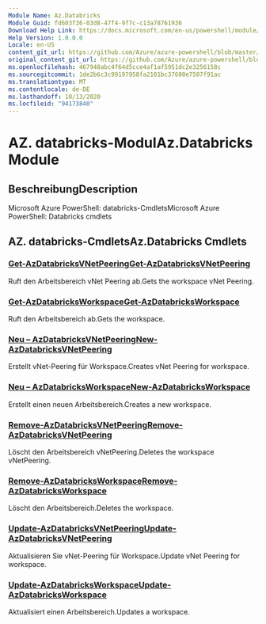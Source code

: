 ```yaml
---
Module Name: Az.Databricks
Module Guid: fd603f36-03d8-47f4-9f7c-c13a78761936
Download Help Link: https://docs.microsoft.com/en-us/powershell/module/az.databricks
Help Version: 1.0.0.0
Locale: en-US
content_git_url: https://github.com/Azure/azure-powershell/blob/master/src/Databricks/help/Az.Databricks.md
original_content_git_url: https://github.com/Azure/azure-powershell/blob/master/src/Databricks/help/Az.Databricks.md
ms.openlocfilehash: 467948abc4f64d5cce4af1af5951dc2e3256158c
ms.sourcegitcommit: 1de2b6c3c99197958fa2101bc37680e7507f91ac
ms.translationtype: MT
ms.contentlocale: de-DE
ms.lasthandoff: 10/13/2020
ms.locfileid: "94173840"
---
```

# <span data-ttu-id="f0a98-101">AZ. databricks-Modul</span><span class="sxs-lookup"><span data-stu-id="f0a98-101">Az.Databricks Module</span></span>
## <span data-ttu-id="f0a98-102">Beschreibung</span><span class="sxs-lookup"><span data-stu-id="f0a98-102">Description</span></span>
<span data-ttu-id="f0a98-103">Microsoft Azure PowerShell: databricks-Cmdlets</span><span class="sxs-lookup"><span data-stu-id="f0a98-103">Microsoft Azure PowerShell: Databricks cmdlets</span></span>

## <span data-ttu-id="f0a98-104">AZ. databricks-Cmdlets</span><span class="sxs-lookup"><span data-stu-id="f0a98-104">Az.Databricks Cmdlets</span></span>
### [<span data-ttu-id="f0a98-105">Get-AzDatabricksVNetPeering</span><span class="sxs-lookup"><span data-stu-id="f0a98-105">Get-AzDatabricksVNetPeering</span></span>](Get-AzDatabricksVNetPeering.md)
<span data-ttu-id="f0a98-106">Ruft den Arbeitsbereich vNet Peering ab.</span><span class="sxs-lookup"><span data-stu-id="f0a98-106">Gets the workspace vNet Peering.</span></span>

### [<span data-ttu-id="f0a98-107">Get-AzDatabricksWorkspace</span><span class="sxs-lookup"><span data-stu-id="f0a98-107">Get-AzDatabricksWorkspace</span></span>](Get-AzDatabricksWorkspace.md)
<span data-ttu-id="f0a98-108">Ruft den Arbeitsbereich ab.</span><span class="sxs-lookup"><span data-stu-id="f0a98-108">Gets the workspace.</span></span>

### [<span data-ttu-id="f0a98-109">Neu – AzDatabricksVNetPeering</span><span class="sxs-lookup"><span data-stu-id="f0a98-109">New-AzDatabricksVNetPeering</span></span>](New-AzDatabricksVNetPeering.md)
<span data-ttu-id="f0a98-110">Erstellt vNet-Peering für Workspace.</span><span class="sxs-lookup"><span data-stu-id="f0a98-110">Creates vNet Peering for workspace.</span></span>

### [<span data-ttu-id="f0a98-111">Neu – AzDatabricksWorkspace</span><span class="sxs-lookup"><span data-stu-id="f0a98-111">New-AzDatabricksWorkspace</span></span>](New-AzDatabricksWorkspace.md)
<span data-ttu-id="f0a98-112">Erstellt einen neuen Arbeitsbereich.</span><span class="sxs-lookup"><span data-stu-id="f0a98-112">Creates a new workspace.</span></span>

### [<span data-ttu-id="f0a98-113">Remove-AzDatabricksVNetPeering</span><span class="sxs-lookup"><span data-stu-id="f0a98-113">Remove-AzDatabricksVNetPeering</span></span>](Remove-AzDatabricksVNetPeering.md)
<span data-ttu-id="f0a98-114">Löscht den Arbeitsbereich vNetPeering.</span><span class="sxs-lookup"><span data-stu-id="f0a98-114">Deletes the workspace vNetPeering.</span></span>

### [<span data-ttu-id="f0a98-115">Remove-AzDatabricksWorkspace</span><span class="sxs-lookup"><span data-stu-id="f0a98-115">Remove-AzDatabricksWorkspace</span></span>](Remove-AzDatabricksWorkspace.md)
<span data-ttu-id="f0a98-116">Löscht den Arbeitsbereich.</span><span class="sxs-lookup"><span data-stu-id="f0a98-116">Deletes the workspace.</span></span>

### [<span data-ttu-id="f0a98-117">Update-AzDatabricksVNetPeering</span><span class="sxs-lookup"><span data-stu-id="f0a98-117">Update-AzDatabricksVNetPeering</span></span>](Update-AzDatabricksVNetPeering.md)
<span data-ttu-id="f0a98-118">Aktualisieren Sie vNet-Peering für Workspace.</span><span class="sxs-lookup"><span data-stu-id="f0a98-118">Update vNet Peering for workspace.</span></span>

### [<span data-ttu-id="f0a98-119">Update-AzDatabricksWorkspace</span><span class="sxs-lookup"><span data-stu-id="f0a98-119">Update-AzDatabricksWorkspace</span></span>](Update-AzDatabricksWorkspace.md)
<span data-ttu-id="f0a98-120">Aktualisiert einen Arbeitsbereich.</span><span class="sxs-lookup"><span data-stu-id="f0a98-120">Updates a workspace.</span></span>

